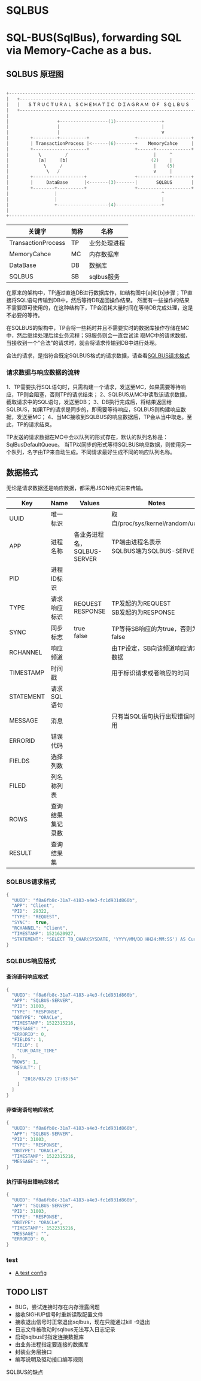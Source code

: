 # SQLBUS
SQL-BUS(SqlBus), forwarding SQL via Memory-Cache as a bus.
===

## SQLBUS 原理图
```c

+--------------------------------------------------------------------------------+
|   +------------------------------------------------------------------------+   |
|   |   ＳＴＲＵＣＴＵＲＡＬ ＳＣＨＥＭＡＴＩＣ ＤＩＡＧＲＡＭ ＯＦ ＳＱＬＢＵＳ   |   |
|   +------------------------------------------------------------------------+   |
|                                                                                |
|                  +------------------(1)-----------------+                      |
|                  |                                      |                      |
|                  |                                      v                      |
|        +---------+----------+                 +--------------------+           |
|        | TransactionProcess |<------(6)-------+    MemoryCahce     |           |
|        +--------------------+                 +------+-------------+           |
|           \         /                                |     ^                   |
|           [a]     [b]                               (2)    |                   |
|             \     /                                  |    (5)                  |
|              \   /                                   v     |                   |
|        +-------------------+                  +------------+-------+           |
|        |     DataBase      |<-------(3)-------|       SQLBUS       |           |
|        +--------+----------+                  +--------------------+           |
|                 |                                       ^                      |
|                 |                                       |                      |
|                 +-------------------(4)-----------------+                      |
|                                                                                |
+--------------------------------------------------------------------------------+
```

| 关键字                | 简称  | 名称       |
| ---                | --- | ---      |
| TransactionProcess | TP  | 业务处理进程   |
| MemoryCahce        | MC  | 内存数据库    |
| DataBase           | DB  | 数据库      |
| SQLBUS             | SB  | sqlbus服务 |

  在原来的架构中，TP通过直连DB进行数据库作，如结构图中[a]和[b]步骤；TP直接将SQL语句传输到DB中，然后等待DB返回操作结果。
然而有一些操作的结果不需要即可使用的，在这种结构下，TP会消耗大量时间在等待DB完成处理，这是不必要的等待。

  在SQLBUS的架构中，TP会将一些耗时并且不需要实时的数据库操作存储在MC中，然后继续处理后续业务流程；SB服务则会一直尝试读
取MC中的请求数据，当接收到一个"合法"的请求时，就会将请求传输到DB中进行处理。

  合法的请求，是指符合既定SQLBUS格式的请求数据，请查看[SQLBUS请求格式](#sqlbus请求格式)

### 请求数据与响应数据的流转
1、TP需要执行SQL语句时，只需构建一个请求，发送至MC，如果需要等待响应，TP则会阻塞，否则TP的请求结束；
2、SQLBUS从MC中读取该请求数据，截取请求中的SQL语句，发送至DB；
3、DB执行完成后，将结果返回给SQLBUS，如果TP的请求是同步的，即需要等待响应，SQLBUS则构建响应数据，发送至MC；
4、当MC接收到SQLBUS的响应数据后，TP会从当中取走。至此，TP的请求结束。

TP发送的请求数据在MC中会以队列的形式存在，默认的队列名称是：SqlBusDefaultQueue。
当TP以同步的形式等待SQLBUS响应数据，则使用另一个队列，名字由TP来自动生成。不同请求最好生成不同的响应队列名称。

## 数据格式
无论是请求数据还是响应数据，都采用JSON格式进来传输。

|Key|Name|Values|Notes|
|---|---|---|---|
|UUID|唯一标识||取自/proc/sys/kernel/random/uuid|
|APP|进程名称|各业务进程名，<br>SQLBUS-SERVER|TP端由进程名表示<br>SQLBUS端为SQLBUS-SERVER|
|PID|进程ID标识|||
|TYPE|请求响应标识|REQUEST<br>RESPONSE|TP发起的为REQUEST<br>SB发起的为RESPONSE|
|SYNC|同步标志|true<br>false|TP等待SB响应的为true，否则为false|
|RCHANNEL|响应频道||由TP设定，SB向该频道响应请求数据|
|TIMESTAMP|时间戳||用于标识请求或者响应的时间|
|STATEMENT|请求SQL语句|||
|MESSAGE|消息||只有当SQL语句执行出现错误时使用|
|ERRORID|错误代码|||
|FIELDS|选择列数|||
|FILED|列名称列表|||
|ROWS|查询结果集记录数|||
|RESULT|查询结果集|||

### SQLBUS请求格式
```c
{
  "UUID": "f8a6fb8c-31a7-4183-a4e3-fc1d931d860b",
  "APP": "Client",
  "PID":  29322,
  "TYPE": "REQUEST",
  "SYNC":  true,
  "RCHANNEL": "Client",
  "TIMESTAMP": 1521620927,
  "STATEMENT": "SELECT TO_CHAR(SYSDATE, 'YYYY/MM/DD HH24:MM:SS') AS Cur_Date_Time FROM DUAL"
}
```

### SQLBUS响应格式

#### 查询语句响应格式

```c
{
  "UUID": "f8a6fb8c-31a7-4183-a4e3-fc1d931d860b",
  "APP": "SQLBUS-SERVER",
  "PID": 31003,
  "TYPE": "RESPONSE",
  "DBTYPE": "ORACLe",
  "TIMESTAMP": 1522315216,
  "MESSAGE": "",
  "ERRORID": 0,
  "FIELDS": 1,
  "FIELD": [
    "CUR_DATE_TIME"
  ],
  "ROWS": 1,
  "RESULT": [
    [
      "2018/03/29 17:03:54"
    ]
  ]
}
```

#### 非查询语句响应格式
```c
{
  "UUID": "f8a6fb8c-31a7-4183-a4e3-fc1d931d860b",
  "APP": "SQLBUS-SERVER",
  "PID": 31003,
  "TYPE": "RESPONSE",
  "DBTYPE": "ORACLe",
  "TIMESTAMP": 1522315216,
  "MESSAGE": "",
}
```

#### 执行语句出错响应格式
```c
{
  "UUID": "f8a6fb8c-31a7-4183-a4e3-fc1d931d860b",
  "APP": "SQLBUS-SERVER",
  "PID": 31003,
  "TYPE": "RESPONSE",
  "DBTYPE": "ORACLe",
  "TIMESTAMP": 1522315216,
  "MESSAGE": "",
  "ERRORID": 0,
}
```

### test
- [A test config](document/test.ini.md)

## TODO LIST
- BUG，尝试连接时存在内存泄露问题
- 接收SIGHUP信号时重新读取配置文件
- 接收退出信号时正常退出sqlbus，现在只能通过kill -9退出
- 日志文件被改动时sqlbus无法写入日志记录
- 启动sqlbus时指定连接数据库
- 由业务进程指定要连接的数据库
- 封装业务层接口
- 编写说明及驱动接口编写规则


SQLBUS的缺点
